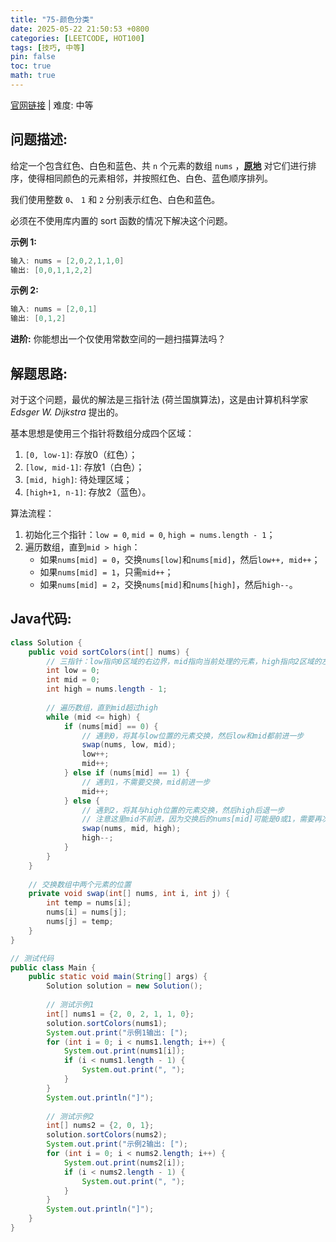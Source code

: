 ```yaml
---
title: "75-颜色分类"
date: 2025-05-22 21:50:53 +0800
categories: [LEETCODE, HOT100]
tags: [技巧, 中等]
pin: false
toc: true
math: true
---
```


[官网链接](https://leetcode.cn/problems/sort-colors/) \| 难度: 中等

## 问题描述: 

给定一个包含红色、白色和蓝色、共 `n` 个元素的数组 `nums` ，**[原地](https://baike.baidu.com/item/原地算法)** 对它们进行排序，使得相同颜色的元素相邻，并按照红色、白色、蓝色顺序排列。

我们使用整数 `0`、 `1` 和 `2` 分别表示红色、白色和蓝色。

必须在不使用库内置的 sort 函数的情况下解决这个问题。

**示例 1:**

```java
输入: nums = [2,0,2,1,1,0]
输出: [0,0,1,1,2,2]
```

**示例 2:**

```java
输入: nums = [2,0,1]
输出: [0,1,2]
```

**进阶:** 你能想出一个仅使用常数空间的一趟扫描算法吗？

## 解题思路: 
对于这个问题，最优的解法是三指针法 (荷兰国旗算法)，这是由计算机科学家 *Edsger W. Dijkstra* 提出的。

基本思想是使用三个指针将数组分成四个区域：
1. `[0, low-1]`: 存放0（红色）；
2. `[low, mid-1]`: 存放1（白色）；
3. `[mid, high]`: 待处理区域；
4. `[high+1, n-1]`: 存放2（蓝色）。

算法流程：

1. 初始化三个指针：`low = 0`, `mid = 0`, `high = nums.length - 1`；
2. 遍历数组，直到`mid > high`：
   - 如果`nums[mid] = 0`，交换`nums[low]`和`nums[mid]`，然后`low++, mid++`；
   - 如果`nums[mid] = 1`，只需`mid++`；
   - 如果`nums[mid] = 2`，交换`nums[mid]`和`nums[high]`，然后`high--`。


## Java代码: 
```java
class Solution {
    public void sortColors(int[] nums) {
        // 三指针：low指向0区域的右边界，mid指向当前处理的元素，high指向2区域的左边界
        int low = 0;
        int mid = 0;
        int high = nums.length - 1;
        
        // 遍历数组，直到mid超过high
        while (mid <= high) {
            if (nums[mid] == 0) {
                // 遇到0，将其与low位置的元素交换，然后low和mid都前进一步
                swap(nums, low, mid);
                low++;
                mid++;
            } else if (nums[mid] == 1) {
                // 遇到1，不需要交换，mid前进一步
                mid++;
            } else {
                // 遇到2，将其与high位置的元素交换，然后high后退一步
                // 注意这里mid不前进，因为交换后的nums[mid]可能是0或1，需要再次处理
                swap(nums, mid, high);
                high--;
            }
        }
    }
    
    // 交换数组中两个元素的位置
    private void swap(int[] nums, int i, int j) {
        int temp = nums[i];
        nums[i] = nums[j];
        nums[j] = temp;
    }
}

// 测试代码
public class Main {
    public static void main(String[] args) {
        Solution solution = new Solution();
        
        // 测试示例1
        int[] nums1 = {2, 0, 2, 1, 1, 0};
        solution.sortColors(nums1);
        System.out.print("示例1输出: [");
        for (int i = 0; i < nums1.length; i++) {
            System.out.print(nums1[i]);
            if (i < nums1.length - 1) {
                System.out.print(", ");
            }
        }
        System.out.println("]");
        
        // 测试示例2
        int[] nums2 = {2, 0, 1};
        solution.sortColors(nums2);
        System.out.print("示例2输出: [");
        for (int i = 0; i < nums2.length; i++) {
            System.out.print(nums2[i]);
            if (i < nums2.length - 1) {
                System.out.print(", ");
            }
        }
        System.out.println("]");
    }
}
```

